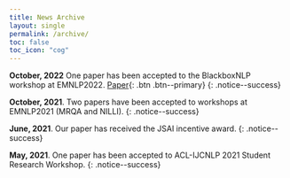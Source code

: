 ```yaml
---
title: News Archive
layout: single
permalink: /archive/
toc: false
toc_icon: "cog"
---
```


<!-- Google tag (gtag.js) -->
<script async src="https://www.googletagmanager.com/gtag/js?id=G-RHK7JKMTTB"></script>
<script>
  window.dataLayer = window.dataLayer || [];
  function gtag(){dataLayer.push(arguments);}
  gtag('js', new Date());

  gtag('config', 'G-RHK7JKMTTB');
</script>

**October, 2022** One paper has been accepted to the BlackboxNLP workshop at EMNLP2022. [Paper](https://aclanthology.org/2022.blackboxnlp-1.35/){: .btn .btn--primary}
{: .notice--success}

**October, 2021**. Two papers have been accepted to workshops at EMNLP2021 (MRQA and NILLI).
{: .notice--success}

**June, 2021**. Our paper has received the JSAI incentive award.
{: .notice--success}

**May, 2021**. One paper has been accepted to ACL-IJCNLP 2021 Student Research Workshop.
{: .notice--success}

